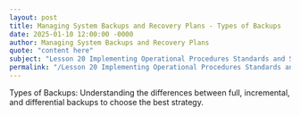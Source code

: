 ```yaml
---
layout: post
title: Managing System Backups and Recovery Plans - Types of Backups
date: 2025-01-10 12:00:00 -0000
author: Managing System Backups and Recovery Plans
quote: "content here"
subject: "Lesson 20 Implementing Operational Procedures Standards and Specifications"
permalink: "/Lesson 20 Implementing Operational Procedures Standards and Specifications/Managing System Backups and Recovery Plans/Managing System Backups and Recovery Plans - Types of Backups"
---
```


Types of Backups: Understanding the differences between full, incremental, and differential backups to choose the best strategy.
